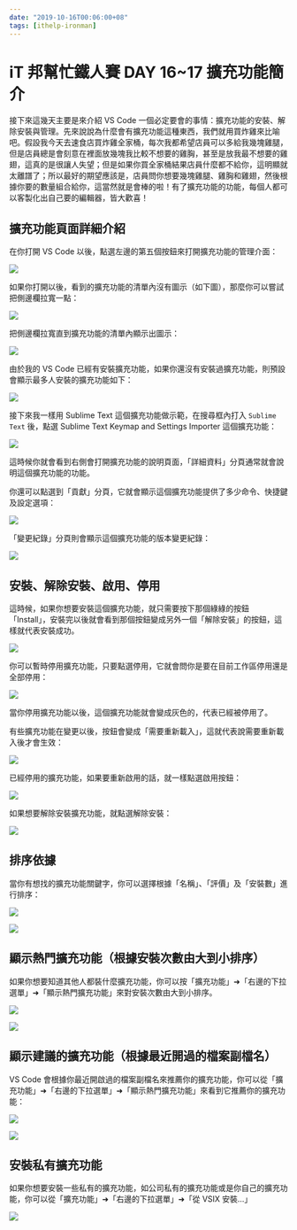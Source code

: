```yaml
---
date: "2019-10-16T00:06:00+08"
tags: [ithelp-ironman]
---
```

# iT 邦幫忙鐵人賽 DAY 16~17 擴充功能簡介

接下來這幾天主要是來介紹 VS Code 一個必定要會的事情：擴充功能的安裝、解除安裝與管理。先來說說為什麼會有擴充功能這種東西，我們就用買炸雞來比喻吧。假設我今天去速食店買炸雞全家桶，每次我都希望店員可以多給我幾塊雞腿，但是店員總是會刻意在裡面放幾塊我比較不想要的雞胸，甚至是放我最不想要的雞翅，這真的是很讓人失望；但是如果你買全家桶結果店員什麼都不給你，這明顯就太離譜了；所以最好的期望應該是，店員問你想要幾塊雞腿、雞胸和雞翅，然後根據你要的數量組合給你，這當然就是會棒的啦！有了擴充功能的功能，每個人都可以客製化出自己要的編輯器，皆大歡喜！

## 擴充功能頁面詳細介紹

在你打開 VS Code 以後，點選左邊的第五個按鈕來打開擴充功能的管理介面：

![](https://i.imgur.com/Hs8uhmi.png)

如果你打開以後，看到的擴充功能的清單內沒有圖示（如下圖），那麼你可以嘗試把側邊欄拉寬一點：

![](https://i.imgur.com/zg1OW8e.png)

把側邊欄拉寬直到擴充功能的清單內顯示出圖示：

![](https://i.imgur.com/Lz30lVR.png)

由於我的 VS Code 已經有安裝擴充功能，如果你還沒有安裝過擴充功能，則預設會顯示最多人安裝的擴充功能如下：

![](https://i.imgur.com/nv26BWA.png)

接下來我一樣用 Sublime Text 這個擴充功能做示範，在搜尋框內打入 `Sublime Text` 後，點選 Sublime Text Keymap and Settings Importer 這個擴充功能：

![](https://i.imgur.com/KOznrbc.png)

這時候你就會看到右側會打開擴充功能的說明頁面，「詳細資料」分頁通常就會說明這個擴充功能的功能。

你還可以點選到「貢獻」分頁，它就會顯示這個擴充功能提供了多少命令、快捷鍵及設定選項：

![](https://i.imgur.com/wdSISul.png)

「變更紀錄」分頁則會顯示這個擴充功能的版本變更紀錄：

![](https://i.imgur.com/bZZmzpe.png)

## 安裝、解除安裝、啟用、停用

這時候，如果你想要安裝這個擴充功能，就只需要按下那個綠綠的按鈕「Install」，安裝完以後就會看到那個按鈕變成另外一個「解除安裝」的按鈕，這樣就代表安裝成功。

![](https://i.imgur.com/9j3bIdJ.png)

你可以暫時停用擴充功能，只要點選停用，它就會問你是要在目前工作區停用還是全部停用：

![](https://i.imgur.com/xTgQd5O.png)

當你停用擴充功能以後，這個擴充功能就會變成灰色的，代表已經被停用了。

有些擴充功能在變更以後，按鈕會變成「需要重新載入」，這就代表說需要重新載入後才會生效：

![](https://i.imgur.com/qjZUhuW.png)

已經停用的擴充功能，如果要重新啟用的話，就一樣點選啟用按鈕：

![](https://i.imgur.com/5bihc3d.png)

如果想要解除安裝擴充功能，就點選解除安裝：

![](https://i.imgur.com/8DTwrkB.png)

## 排序依據

當你有想找的擴充功能關鍵字，你可以選擇根據「名稱」、「評價」及「安裝數」進行排序：

![](https://i.imgur.com/XX4mtAO.png)

![](https://i.imgur.com/mtMXcQA.png)

## 顯示熱門擴充功能（根據安裝次數由大到小排序）

如果你想要知道其他人都裝什麼擴充功能，你可以按「擴充功能」➜「右邊的下拉選單」➜「顯示熱門擴充功能」來對安裝次數由大到小排序。

![](https://i.imgur.com/zWf9RoF.png)

![](https://i.imgur.com/nv26BWA.png)

## 顯示建議的擴充功能（根據最近開過的檔案副檔名）

VS Code 會根據你最近開啟過的檔案副檔名來推薦你的擴充功能，你可以從「擴充功能」➜「右邊的下拉選單」➜「顯示熱門擴充功能」來看到它推薦你的擴充功能：

![](https://i.imgur.com/uOJiIWg.png)

![](https://i.imgur.com/o2wwIfO.png)

## 安裝私有擴充功能

如果你想要安裝一些私有的擴充功能，如公司私有的擴充功能或是你自己的擴充功能，你可以從「擴充功能」➜「右邊的下拉選單」➜「從 VSIX 安裝…」

![](https://i.imgur.com/UJhby7g.png)
